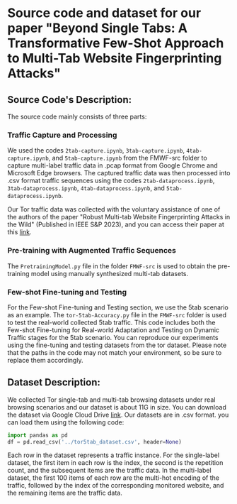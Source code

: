 # Source code and dataset for our paper "Beyond Single Tabs: A Transformative Few-Shot Approach to Multi-Tab Website Fingerprinting Attacks"

## Source Code's Description:
The source code mainly consists of three parts:

### Traffic Capture and Processing
We used the codes `2tab-capture.ipynb`, `3tab-capture.ipynb`, `4tab-capture.ipynb`, and `5tab-capture.ipynb` from the FMWF-src folder to capture multi-label traffic data in .pcap format from Google Chrome and Microsoft Edge browsers. The captured traffic data was then processed into .csv format traffic sequences using the codes `2tab-dataprocess.ipynb`, `3tab-dataprocess.ipynb`, `4tab-dataprocess.ipynb`, and `5tab-dataprocess.ipynb`.

Our Tor traffic data was collected with the voluntary assistance of one of the authors of the paper "Robust Multi-tab Website Fingerprinting Attacks in the Wild" (Published in IEEE S&P 2023), and you can access their paper at this [link](https://www.computer.org/csdl/proceedings-article/sp/2023/933600b005/1OXTJ1ZxbXy).

### Pre-training with Augmented Traffic Sequences
The  `PretrainingModel.py` file in the folder `FMWF-src` is used to obtain the pre-training model using manually synthesized multi-tab datasets.

### Few-shot Fine-tuning and Testing
For the Few-shot Fine-tuning and Testing section, we use the 5tab scenario as an example. The `tor-5tab-Accuracy.py` file in the `FMWF-src` folder is used to test the real-world collected 5tab traffic. This code includes both the Few-shot Fine-tuning for Real-world Adaptation and Testing on Dynamic Traffic stages for the 5tab scenario. You can reproduce our experiments using the fine-tuning and testing datasets from the tor dataset. Please note that the paths in the code may not match your environment, so be sure to replace them accordingly.





## Dataset Description:
We collected Tor single-tab and multi-tab browsing datasets under real browsing scenarios and our dataset is about 11G in size. You can download the dataset via Google Cloud Drive [link](https://drive.google.com/file/d/1S_fiEatE8oy054iqeNusdqHbXn1Qs1xH/view?usp=drive_link).
Our datasets are in .csv format. you can load them using the following code:

~~~ Python
import pandas as pd
df = pd.read_csv('../tor5tab_dataset.csv', header=None)
~~~
Each row in the dataset represents a traffic instance. For the single-label dataset, the first item in each row is the index, the second is the repetition count, and the subsequent items are the traffic data. In the multi-label dataset, the first 100 items of each row are the multi-hot encoding of the traffic, followed by the index of the corresponding monitored website, and the remaining items are the traffic data.


